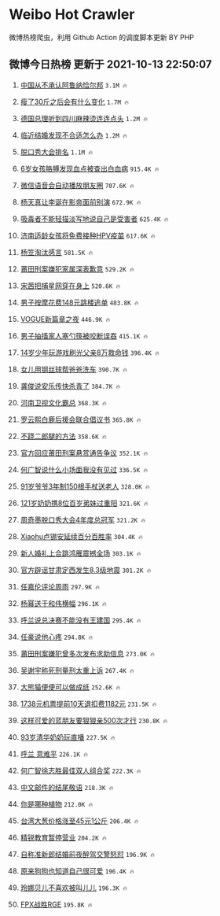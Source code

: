 # Weibo Hot Crawler 



微博热榜爬虫，利用 Github Action 的调度脚本更新 BY PHP 


## 微博今日热榜 更新于 2021-10-13 22:50:07 
1. [中国从不承认阿鲁纳恰尔邦](https://s.weibo.com/weibo?q=%23%E4%B8%AD%E5%9B%BD%E4%BB%8E%E4%B8%8D%E6%89%BF%E8%AE%A4%E9%98%BF%E9%B2%81%E7%BA%B3%E6%81%B0%E5%B0%94%E9%82%A6%23&Refer=top) `3.1M 🔥` 

1. [瘦了30斤之后会有什么变化](https://s.weibo.com/weibo?q=%23%E7%98%A6%E4%BA%8630%E6%96%A4%E4%B9%8B%E5%90%8E%E4%BC%9A%E6%9C%89%E4%BB%80%E4%B9%88%E5%8F%98%E5%8C%96%23&Refer=top) `1.7M 🔥` 

1. [德国总理听到四川麻辣烫连连点头](https://s.weibo.com/weibo?q=%23%E5%BE%B7%E5%9B%BD%E6%80%BB%E7%90%86%E5%90%AC%E5%88%B0%E5%9B%9B%E5%B7%9D%E9%BA%BB%E8%BE%A3%E7%83%AB%E8%BF%9E%E8%BF%9E%E7%82%B9%E5%A4%B4%23&Refer=top) `1.2M 🔥` 

1. [临近结婚发现不合适怎么办](https://s.weibo.com/weibo?q=%23%E4%B8%B4%E8%BF%91%E7%BB%93%E5%A9%9A%E5%8F%91%E7%8E%B0%E4%B8%8D%E5%90%88%E9%80%82%E6%80%8E%E4%B9%88%E5%8A%9E%23&Refer=top) `1.2M 🔥` 

1. [脱口秀大会排名](https://s.weibo.com/weibo?q=%23%E8%84%B1%E5%8F%A3%E7%A7%80%E5%A4%A7%E4%BC%9A%E6%8E%92%E5%90%8D%23&Refer=top) `1.1M 🔥` 

1. [6岁女孩胳膊发现血点被查出白血病](https://s.weibo.com/weibo?q=%236%E5%B2%81%E5%A5%B3%E5%AD%A9%E8%83%B3%E8%86%8A%E5%8F%91%E7%8E%B0%E8%A1%80%E7%82%B9%E8%A2%AB%E6%9F%A5%E5%87%BA%E7%99%BD%E8%A1%80%E7%97%85%23&Refer=top) `915.4K 🔥` 

1. [微信语音会自动播放朋友圈](https://s.weibo.com/weibo?q=%23%E5%BE%AE%E4%BF%A1%E8%AF%AD%E9%9F%B3%E4%BC%9A%E8%87%AA%E5%8A%A8%E6%92%AD%E6%94%BE%E6%9C%8B%E5%8F%8B%E5%9C%88%23&Refer=top) `707.6K 🔥` 

1. [杨天真让李诞在影帝面前别演](https://s.weibo.com/weibo?q=%23%E6%9D%A8%E5%A4%A9%E7%9C%9F%E8%AE%A9%E6%9D%8E%E8%AF%9E%E5%9C%A8%E5%BD%B1%E5%B8%9D%E9%9D%A2%E5%89%8D%E5%88%AB%E6%BC%94%23&Refer=top) `672.9K 🔥` 

1. [吸毒者不能轻描淡写地说自己是受害者](https://s.weibo.com/weibo?q=%23%E5%90%B8%E6%AF%92%E8%80%85%E4%B8%8D%E8%83%BD%E8%BD%BB%E6%8F%8F%E6%B7%A1%E5%86%99%E5%9C%B0%E8%AF%B4%E8%87%AA%E5%B7%B1%E6%98%AF%E5%8F%97%E5%AE%B3%E8%80%85%23&Refer=top) `625.4K 🔥` 

1. [济南适龄女孩将免费接种HPV疫苗](https://s.weibo.com/weibo?q=%23%E6%B5%8E%E5%8D%97%E9%80%82%E9%BE%84%E5%A5%B3%E5%AD%A9%E5%B0%86%E5%85%8D%E8%B4%B9%E6%8E%A5%E7%A7%8DHPV%E7%96%AB%E8%8B%97%23&Refer=top) `617.6K 🔥` 

1. [杨笠淘汰感言](https://s.weibo.com/weibo?q=%23%E6%9D%A8%E7%AC%A0%E6%B7%98%E6%B1%B0%E6%84%9F%E8%A8%80%23&Refer=top) `581.5K 🔥` 

1. [莆田刑案嫌犯家属深表歉意](https://s.weibo.com/weibo?q=%23%E8%8E%86%E7%94%B0%E5%88%91%E6%A1%88%E5%AB%8C%E7%8A%AF%E5%AE%B6%E5%B1%9E%E6%B7%B1%E8%A1%A8%E6%AD%89%E6%84%8F%23&Refer=top) `529.2K 🔥` 

1. [宋茜把捕星网穿在身上](https://s.weibo.com/weibo?q=%23%E5%AE%8B%E8%8C%9C%E6%8A%8A%E6%8D%95%E6%98%9F%E7%BD%91%E7%A9%BF%E5%9C%A8%E8%BA%AB%E4%B8%8A%23&Refer=top) `520.6K 🔥` 

1. [男子按摩花费148元跳楼逃单](https://s.weibo.com/weibo?q=%23%E7%94%B7%E5%AD%90%E6%8C%89%E6%91%A9%E8%8A%B1%E8%B4%B9148%E5%85%83%E8%B7%B3%E6%A5%BC%E9%80%83%E5%8D%95%23&Refer=top) `483.8K 🔥` 

1. [VOGUE新篇章之夜](https://s.weibo.com/weibo?q=%23VOGUE%E6%96%B0%E7%AF%87%E7%AB%A0%E4%B9%8B%E5%A4%9C%23&Refer=top) `446.9K 🔥` 

1. [男子抽搐家人塞勺筷被咬断误吞](https://s.weibo.com/weibo?q=%23%E7%94%B7%E5%AD%90%E6%8A%BD%E6%90%90%E5%AE%B6%E4%BA%BA%E5%A1%9E%E5%8B%BA%E7%AD%B7%E8%A2%AB%E5%92%AC%E6%96%AD%E8%AF%AF%E5%90%9E%23&Refer=top) `415.1K 🔥` 

1. [14岁少年玩游戏刷光父亲8万救命钱](https://s.weibo.com/weibo?q=%2314%E5%B2%81%E5%B0%91%E5%B9%B4%E7%8E%A9%E6%B8%B8%E6%88%8F%E5%88%B7%E5%85%89%E7%88%B6%E4%BA%B28%E4%B8%87%E6%95%91%E5%91%BD%E9%92%B1%23&Refer=top) `396.4K 🔥` 

1. [女儿用钢丝球帮爸爸洗车](https://s.weibo.com/weibo?q=%23%E5%A5%B3%E5%84%BF%E7%94%A8%E9%92%A2%E4%B8%9D%E7%90%83%E5%B8%AE%E7%88%B8%E7%88%B8%E6%B4%97%E8%BD%A6%23&Refer=top) `390.7K 🔥` 

1. [龚俊说安乐传快杀青了](https://s.weibo.com/weibo?q=%23%E9%BE%9A%E4%BF%8A%E8%AF%B4%E5%AE%89%E4%B9%90%E4%BC%A0%E5%BF%AB%E6%9D%80%E9%9D%92%E4%BA%86%23&Refer=top) `384.7K 🔥` 

1. [河南卫视文化霸总](https://s.weibo.com/weibo?q=%23%E6%B2%B3%E5%8D%97%E5%8D%AB%E8%A7%86%E6%96%87%E5%8C%96%E9%9C%B8%E6%80%BB%23&Refer=top) `368.3K 🔥` 

1. [罗云熙白鹿后援会联合倡议书](https://s.weibo.com/weibo?q=%23%E7%BD%97%E4%BA%91%E7%86%99%E7%99%BD%E9%B9%BF%E5%90%8E%E6%8F%B4%E4%BC%9A%E8%81%94%E5%90%88%E5%80%A1%E8%AE%AE%E4%B9%A6%23&Refer=top) `365.8K 🔥` 

1. [不跷二郎腿的方法](https://s.weibo.com/weibo?q=%23%E4%B8%8D%E8%B7%B7%E4%BA%8C%E9%83%8E%E8%85%BF%E7%9A%84%E6%96%B9%E6%B3%95%23&Refer=top) `358.6K 🔥` 

1. [官方回应莆田刑案悬赏通告争议](https://s.weibo.com/weibo?q=%23%E5%AE%98%E6%96%B9%E5%9B%9E%E5%BA%94%E8%8E%86%E7%94%B0%E5%88%91%E6%A1%88%E6%82%AC%E8%B5%8F%E9%80%9A%E5%91%8A%E4%BA%89%E8%AE%AE%23&Refer=top) `352.1K 🔥` 

1. [何广智说什么小场面我没有见过](https://s.weibo.com/weibo?q=%23%E4%BD%95%E5%B9%BF%E6%99%BA%E8%AF%B4%E4%BB%80%E4%B9%88%E5%B0%8F%E5%9C%BA%E9%9D%A2%E6%88%91%E6%B2%A1%E6%9C%89%E8%A7%81%E8%BF%87%23&Refer=top) `336.5K 🔥` 

1. [91岁爷爷3年制150根手杖送老人](https://s.weibo.com/weibo?q=%2391%E5%B2%81%E7%88%B7%E7%88%B73%E5%B9%B4%E5%88%B6150%E6%A0%B9%E6%89%8B%E6%9D%96%E9%80%81%E8%80%81%E4%BA%BA%23&Refer=top) `328.0K 🔥` 

1. [121岁奶奶携8位百岁弟妹过重阳](https://s.weibo.com/weibo?q=%23121%E5%B2%81%E5%A5%B6%E5%A5%B6%E6%90%BA8%E4%BD%8D%E7%99%BE%E5%B2%81%E5%BC%9F%E5%A6%B9%E8%BF%87%E9%87%8D%E9%98%B3%23&Refer=top) `321.6K 🔥` 

1. [周奇墨脱口秀大会4年度总冠军](https://s.weibo.com/weibo?q=%23%E5%91%A8%E5%A5%87%E5%A2%A8%E8%84%B1%E5%8F%A3%E7%A7%80%E5%A4%A7%E4%BC%9A4%E5%B9%B4%E5%BA%A6%E6%80%BB%E5%86%A0%E5%86%9B%23&Refer=top) `321.2K 🔥` 

1. [Xiaohu卢锡安延续百分百胜率](https://s.weibo.com/weibo?q=%23Xiaohu%E5%8D%A2%E9%94%A1%E5%AE%89%E5%BB%B6%E7%BB%AD%E7%99%BE%E5%88%86%E7%99%BE%E8%83%9C%E7%8E%87%23&Refer=top) `304.4K 🔥` 

1. [新人婚礼上合跳鸿雁震撼全场](https://s.weibo.com/weibo?q=%23%E6%96%B0%E4%BA%BA%E5%A9%9A%E7%A4%BC%E4%B8%8A%E5%90%88%E8%B7%B3%E9%B8%BF%E9%9B%81%E9%9C%87%E6%92%BC%E5%85%A8%E5%9C%BA%23&Refer=top) `303.1K 🔥` 

1. [官方辟谣甘肃定西发生8.3级地震](https://s.weibo.com/weibo?q=%23%E5%AE%98%E6%96%B9%E8%BE%9F%E8%B0%A3%E7%94%98%E8%82%83%E5%AE%9A%E8%A5%BF%E5%8F%91%E7%94%9F8.3%E7%BA%A7%E5%9C%B0%E9%9C%87%23&Refer=top) `301.2K 🔥` 

1. [任嘉伦评论周雨](https://s.weibo.com/weibo?q=%23%E4%BB%BB%E5%98%89%E4%BC%A6%E8%AF%84%E8%AE%BA%E5%91%A8%E9%9B%A8%23&Refer=top) `297.9K 🔥` 

1. [杨幂送于和伟横幅](https://s.weibo.com/weibo?q=%23%E6%9D%A8%E5%B9%82%E9%80%81%E4%BA%8E%E5%92%8C%E4%BC%9F%E6%A8%AA%E5%B9%85%23&Refer=top) `296.1K 🔥` 

1. [呼兰说总决赛不能没有王建国](https://s.weibo.com/weibo?q=%23%E5%91%BC%E5%85%B0%E8%AF%B4%E6%80%BB%E5%86%B3%E8%B5%9B%E4%B8%8D%E8%83%BD%E6%B2%A1%E6%9C%89%E7%8E%8B%E5%BB%BA%E5%9B%BD%23&Refer=top) `295.4K 🔥` 

1. [任豪说他心疼](https://s.weibo.com/weibo?q=%23%E4%BB%BB%E8%B1%AA%E8%AF%B4%E4%BB%96%E5%BF%83%E7%96%BC%23&Refer=top) `294.8K 🔥` 

1. [莆田刑案嫌犯曾多次发布求助信息](https://s.weibo.com/weibo?q=%23%E8%8E%86%E7%94%B0%E5%88%91%E6%A1%88%E5%AB%8C%E7%8A%AF%E6%9B%BE%E5%A4%9A%E6%AC%A1%E5%8F%91%E5%B8%83%E6%B1%82%E5%8A%A9%E4%BF%A1%E6%81%AF%23&Refer=top) `273.0K 🔥` 

1. [吴谢宇称死刑量刑太重上诉](https://s.weibo.com/weibo?q=%23%E5%90%B4%E8%B0%A2%E5%AE%87%E7%A7%B0%E6%AD%BB%E5%88%91%E9%87%8F%E5%88%91%E5%A4%AA%E9%87%8D%E4%B8%8A%E8%AF%89%23&Refer=top) `267.4K 🔥` 

1. [大熊猫便便可以做成纸](https://s.weibo.com/weibo?q=%23%E5%A4%A7%E7%86%8A%E7%8C%AB%E4%BE%BF%E4%BE%BF%E5%8F%AF%E4%BB%A5%E5%81%9A%E6%88%90%E7%BA%B8%23&Refer=top) `252.6K 🔥` 

1. [1738元机票提前10天退扣费1182元](https://s.weibo.com/weibo?q=%231738%E5%85%83%E6%9C%BA%E7%A5%A8%E6%8F%90%E5%89%8D10%E5%A4%A9%E9%80%80%E6%89%A3%E8%B4%B91182%E5%85%83%23&Refer=top) `231.5K 🔥` 

1. [这样可爱的蓝朋友要狠狠亲500次才行](https://s.weibo.com/weibo?q=%23%E8%BF%99%E6%A0%B7%E5%8F%AF%E7%88%B1%E7%9A%84%E8%93%9D%E6%9C%8B%E5%8F%8B%E8%A6%81%E7%8B%A0%E7%8B%A0%E4%BA%B2500%E6%AC%A1%E6%89%8D%E8%A1%8C%23&Refer=top) `230.8K 🔥` 

1. [93岁清华奶奶玩直播](https://s.weibo.com/weibo?q=%2393%E5%B2%81%E6%B8%85%E5%8D%8E%E5%A5%B6%E5%A5%B6%E7%8E%A9%E7%9B%B4%E6%92%AD%23&Refer=top) `227.5K 🔥` 

1. [呼兰 意难平](https://s.weibo.com/weibo?q=%E5%91%BC%E5%85%B0%20%E6%84%8F%E9%9A%BE%E5%B9%B3&Refer=top) `226.1K 🔥` 

1. [何广智徐志胜最佳双人组合奖](https://s.weibo.com/weibo?q=%23%E4%BD%95%E5%B9%BF%E6%99%BA%E5%BE%90%E5%BF%97%E8%83%9C%E6%9C%80%E4%BD%B3%E5%8F%8C%E4%BA%BA%E7%BB%84%E5%90%88%E5%A5%96%23&Refer=top) `222.3K 🔥` 

1. [中文邮件的结尾敬语](https://s.weibo.com/weibo?q=%23%E4%B8%AD%E6%96%87%E9%82%AE%E4%BB%B6%E7%9A%84%E7%BB%93%E5%B0%BE%E6%95%AC%E8%AF%AD%23&Refer=top) `218.3K 🔥` 

1. [你是哪种植物](https://s.weibo.com/weibo?q=%23%E4%BD%A0%E6%98%AF%E5%93%AA%E7%A7%8D%E6%A4%8D%E7%89%A9%23&Refer=top) `212.0K 🔥` 

1. [台湾大葱价格涨至45元1公斤](https://s.weibo.com/weibo?q=%23%E5%8F%B0%E6%B9%BE%E5%A4%A7%E8%91%B1%E4%BB%B7%E6%A0%BC%E6%B6%A8%E8%87%B345%E5%85%831%E5%85%AC%E6%96%A4%23&Refer=top) `206.4K 🔥` 

1. [精锐教育暂停营业](https://s.weibo.com/weibo?q=%23%E7%B2%BE%E9%94%90%E6%95%99%E8%82%B2%E6%9A%82%E5%81%9C%E8%90%A5%E4%B8%9A%23&Refer=top) `204.2K 🔥` 

1. [自称准新郎结婚前夜醉驾交警怒怼](https://s.weibo.com/weibo?q=%23%E8%87%AA%E7%A7%B0%E5%87%86%E6%96%B0%E9%83%8E%E7%BB%93%E5%A9%9A%E5%89%8D%E5%A4%9C%E9%86%89%E9%A9%BE%E4%BA%A4%E8%AD%A6%E6%80%92%E6%80%BC%23&Refer=top) `196.9K 🔥` 

1. [原来狗狗也知道自己很可爱](https://s.weibo.com/weibo?q=%23%E5%8E%9F%E6%9D%A5%E7%8B%97%E7%8B%97%E4%B9%9F%E7%9F%A5%E9%81%93%E8%87%AA%E5%B7%B1%E5%BE%88%E5%8F%AF%E7%88%B1%23&Refer=top) `196.4K 🔥` 

1. [玲娜贝儿不喜欢被叫儿儿](https://s.weibo.com/weibo?q=%23%E7%8E%B2%E5%A8%9C%E8%B4%9D%E5%84%BF%E4%B8%8D%E5%96%9C%E6%AC%A2%E8%A2%AB%E5%8F%AB%E5%84%BF%E5%84%BF%23&Refer=top) `196.3K 🔥` 

1. [FPX战胜RGE](https://s.weibo.com/weibo?q=%23FPX%E6%88%98%E8%83%9CRGE%23&Refer=top) `195.8K 🔥` 

